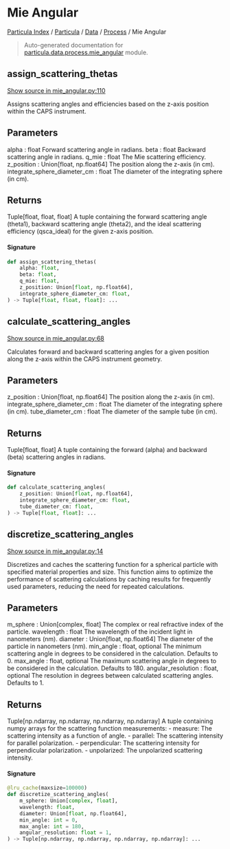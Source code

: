 # Mie Angular

[Particula Index](../../../README.md#particula-index) / [Particula](../../index.md#particula) / [Data](../index.md#data) / [Process](./index.md#process) / Mie Angular

> Auto-generated documentation for [particula.data.process.mie_angular](https://github.com/Gorkowski/particula/blob/main/particula/data/process/mie_angular.py) module.

## assign_scattering_thetas

[Show source in mie_angular.py:110](https://github.com/Gorkowski/particula/blob/main/particula/data/process/mie_angular.py#L110)

Assigns scattering angles and efficiencies based on the z-axis position
within the CAPS instrument.

Parameters
----------
alpha : float
    Forward scattering angle in radians.
beta : float
    Backward scattering angle in radians.
q_mie : float
    The Mie scattering efficiency.
z_position : Union[float, np.float64]
    The position along the z-axis (in cm).
integrate_sphere_diameter_cm : float
    The diameter of the integrating sphere (in cm).

Returns
-------
Tuple[float, float, float]
    A tuple containing the forward scattering angle (theta1), backward
    scattering angle (theta2), and the ideal scattering efficiency
    (qsca_ideal) for the given z-axis position.

#### Signature

```python
def assign_scattering_thetas(
    alpha: float,
    beta: float,
    q_mie: float,
    z_position: Union[float, np.float64],
    integrate_sphere_diameter_cm: float,
) -> Tuple[float, float, float]: ...
```



## calculate_scattering_angles

[Show source in mie_angular.py:68](https://github.com/Gorkowski/particula/blob/main/particula/data/process/mie_angular.py#L68)

Calculates forward and backward scattering angles for a given position
along the z-axis within the CAPS instrument geometry.

Parameters
----------
z_position : Union[float, np.float64]
    The position along the z-axis (in cm).
integrate_sphere_diameter_cm : float
    The diameter of the integrating sphere (in cm).
tube_diameter_cm : float
    The diameter of the sample tube (in cm).

Returns
-------
Tuple[float, float]
    A tuple containing the forward (alpha) and backward (beta)
    scattering angles in radians.

#### Signature

```python
def calculate_scattering_angles(
    z_position: Union[float, np.float64],
    integrate_sphere_diameter_cm: float,
    tube_diameter_cm: float,
) -> Tuple[float, float]: ...
```



## discretize_scattering_angles

[Show source in mie_angular.py:14](https://github.com/Gorkowski/particula/blob/main/particula/data/process/mie_angular.py#L14)

Discretizes and caches the scattering function for a spherical particle
with specified material properties and size. This function aims to optimize
the performance of scattering calculations by caching results for
frequently used parameters, reducing the need for repeated calculations.

Parameters
----------
m_sphere : Union[complex, float]
    The complex or real refractive index of the particle.
wavelength : float
    The wavelength of the incident light in nanometers (nm).
diameter : Union[float, np.float64]
    The diameter of the particle in nanometers (nm).
min_angle : float, optional
    The minimum scattering angle in degrees to be considered in the
    calculation. Defaults to 0.
max_angle : float, optional
    The maximum scattering angle in degrees to be considered in the
    calculation. Defaults to 180.
angular_resolution : float, optional
    The resolution in degrees between calculated scattering angles.
    Defaults to 1.

Returns
-------
Tuple[np.ndarray, np.ndarray, np.ndarray, np.ndarray]
A tuple containing numpy arrays for the scattering function measurements:
    - measure: The scattering intensity as a function of angle.
    - parallel: The scattering intensity for parallel polarization.
    - perpendicular: The scattering intensity for
        perpendicular polarization.
    - unpolarized: The unpolarized scattering intensity.

#### Signature

```python
@lru_cache(maxsize=100000)
def discretize_scattering_angles(
    m_sphere: Union[complex, float],
    wavelength: float,
    diameter: Union[float, np.float64],
    min_angle: int = 0,
    max_angle: int = 180,
    angular_resolution: float = 1,
) -> Tuple[np.ndarray, np.ndarray, np.ndarray, np.ndarray]: ...
```
